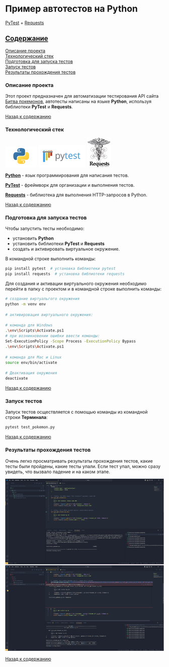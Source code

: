 # Пример автотестов на **Python**

[PyTest](https://docs.pytest.org/en/7.4.x/) + [Requests]()

## [Содержание](#Содержание)

[Описание проекта](#Описание-проекта)  
[Технологический стек](#Технологический-стек)   
[Подготовка для запуска тестов](#Подготовка-для-запуска-тестов)  
[Запуск тестов](#Запуск-тестов)  
[Результаты прохождения тестов](#Результаты-прохождения-тестов)

### Описание проекта

Этот проект предназначен для автоматизации тестирования API сайта [Битва покемонов](https://pokemonbattle.me/),
автотесты написаны на языке **Python**, используя библиотеки **PyTest**  и **Requests**.

[Назад к содержанию](#Содержание)

### Технологический стек

<p>
    <img width="20%" title="Python" src="media/python.png" alt="Python">
    <img width="30%" title="PyTest" src="media/pyTests.png" alt="PyTest">
    <img width="15%" title="Requests" src="media/requests.png" alt="Requests">
</p>  

**[Python](https://www.python.org/downloads/)** - язык программирования для написания тестов.

**[PyTest](https://docs.pytest.org/en/7.4.x/)** - фреймворк для организации и выполнения тестов.

**[Requests](https://requests.readthedocs.io/en/latest/)** - библиотека для выполнения HTTP-запросов в Python.

[Назад к содержанию](#Содержание)

### Подготовка для запуска тестов
Чтобы запустить тесты необходимо:
- установить **Python**
- установить библиотеки **PyTest** и **Requests**
- создать и активировать виртуальное окружение.

В командной строке выполнить команды:
```Bash
pip install pytest  # установка библиотеки pytest
pip install requests  # установка библиотеки requests
```
Для создания и активации виртуального окружения необходимо перейти в папку с проектом и в командной строке выполнить команды:
```Bash
# создание виртуальгого окружения
python -m venv env

# активировация виртуального окружения: 

# команда для Windows
.\env\Scripts\Activate.ps1 
# при возникновении ошибки ввести команды:
Set-ExecutionPolicy -Scope Process -ExecutionPolicy Bypass
.\env\Scripts\Activate.ps1

# команда для Mac и Linux
source env/bin/activate    

# Деактивация окружения
deactivate
```
[Назад к содержанию](#Содержание)

### Запуск тестов
Запуск тестов осществляется с помощью команды из командной строки **Терминала**:
```bash 
pytest test_pokemon.py
```

[Назад к содержанию](#Содержание)

### Результаты прохождения тестов

Очень легко просматривать результаты прохождения тестов, какие тесты были пройдены, какие тесты упали.
Если тест упал, можно сразу увидеть, что вызвало падение и на каком этапе.
<p>
    <img title="result tests" src="media/01.png" alt="result tests">
    <img title="result tests" src="media/02.png" alt="result tests">
</p>

[Назад к содержанию](#Содержание)

